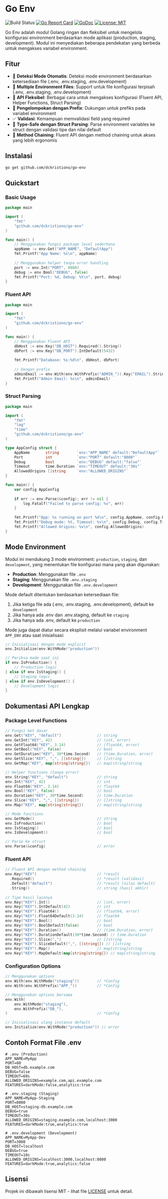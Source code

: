 # Go Env

![Build Status](https://github.com/dckristiono/go-env/workflows/Go/badge.svg)
[![Go Report Card](https://goreportcard.com/badge/github.com/dckristiono/go-env)](https://goreportcard.com/report/github.com/dckristiono/go-env)
[![GoDoc](https://godoc.org/github.com/dckristiono/go-env?status.svg)](https://godoc.org/github.com/dckristiono/go-env)
[![License: MIT](https://img.shields.io/badge/License-MIT-yellow.svg)](https://opensource.org/licenses/MIT)

Go Env adalah modul Golang ringan dan fleksibel untuk mengelola konfigurasi environment berdasarkan mode aplikasi (production, staging, development). Modul ini menyediakan beberapa pendekatan yang berbeda untuk mengakses variabel environment.

## Fitur

- 🚀 **Deteksi Mode Otomatis**: Deteksi mode environment berdasarkan ketersediaan file (.env, .env.staging, .env.development)
- 🔄 **Multiple Environment Files**: Support untuk file konfigurasi terpisah (.env, .env.staging, .env.development)
- 🔧 **API Fleksibel**: Berbagai cara untuk mengakses konfigurasi (Fluent API, Helper Functions, Struct Parsing)
- 📌 **Pengelompokan dengan Prefix**: Dukungan untuk prefiks pada variabel environment
- ✅ **Validasi**: Kemampuan memvalidasi field yang required
- 🧩 **Type-Safe dengan Struct Parsing**: Parse environment variables ke struct dengan validasi tipe dan nilai default
- 🔗 **Method Chaining**: Fluent API dengan method chaining untuk akses yang lebih ergonomis

## Instalasi

```bash
go get github.com/dckristiono/go-env
```

## Quickstart

### Basic Usage

```go
package main

import (
    "fmt"
    "github.com/dckristiono/go-env"
)

func main() {
    // Menggunakan fungsi package level sederhana
    appName := env.Get("APP_NAME", "DefaultApp")
    fmt.Printf("App Name: %s\n", appName)
    
    // Menggunakan helper tanpa error handling
    port := env.Int("PORT", 8080)
    debug := env.Bool("DEBUG", false)
    fmt.Printf("Port: %d, Debug: %t\n", port, debug)
}
```

### Fluent API

```go
package main

import (
    "fmt"
    "github.com/dckristiono/go-env"
)

func main() {
    // Menggunakan Fluent API
    dbHost := env.Key("DB_HOST").Required().String()
    dbPort := env.Key("DB_PORT").IntDefault(5432)
    
    fmt.Printf("Database: %s:%d\n", dbHost, dbPort)
    
    // Dengan prefix
    adminEmail := env.With(env.WithPrefix("ADMIN_")).Key("EMAIL").String()
    fmt.Printf("Admin Email: %s\n", adminEmail)
}
```

### Struct Parsing

```go
package main

import (
    "fmt"
    "log"
    "time"
    "github.com/dckristiono/go-env"
)

type AppConfig struct {
    AppName       string        `env:"APP_NAME" default:"DefaultApp"`
    Port          int           `env:"PORT" default:"8080"`
    Debug         bool          `env:"DEBUG" default:"false"`
    Timeout       time.Duration `env:"TIMEOUT" default:"30s"`
    AllowedOrigins []string     `env:"ALLOWED_ORIGINS"`
}

func main() {
    var config AppConfig
    
    if err := env.Parse(&config); err != nil {
        log.Fatalf("Failed to parse config: %v", err)
    }
    
    fmt.Printf("App: %s running on port %d\n", config.AppName, config.Port)
    fmt.Printf("Debug mode: %t, Timeout: %v\n", config.Debug, config.Timeout)
    fmt.Printf("Allowed Origins: %v\n", config.AllowedOrigins)
}
```

## Mode Environment

Modul ini mendukung 3 mode environment: `production`, `staging`, dan `development`, yang menentukan file konfigurasi mana yang akan digunakan:

- **Production**: Menggunakan file `.env`
- **Staging**: Menggunakan file `.env.staging`
- **Development**: Menggunakan file `.env.development`

Mode default ditentukan berdasarkan ketersediaan file:

1. Jika ketiga file ada (.env, .env.staging, .env.development), default ke `development`
2. Jika hanya ada .env dan .env.staging, default ke `staging`
3. Jika hanya ada .env, default ke `production`

Mode juga dapat diatur secara eksplisit melalui variabel environment `APP_ENV` atau saat inisialisasi:

```go
// Inisialisasi dengan mode explicit
env.Initialize(env.WithMode("production"))

// Periksa mode saat ini
if env.IsProduction() {
    // Production logic
} else if env.IsStaging() {
    // Staging logic
} else if env.IsDevelopment() {
    // Development logic
}
```

## Dokumentasi API Lengkap

### Package Level Functions

```go
// Fungsi Get dasar
env.Get("KEY", "default")                // string
env.GetInt("KEY", 42)                    // (int, error)
env.GetFloat64("KEY", 3.14)              // (float64, error)
env.GetBool("KEY", false)                // bool
env.GetDuration("KEY", 30*time.Second)   // (time.Duration, error)
env.GetSlice("KEY", ",", []string{})     // []string
env.GetMap("KEY", map[string]string{})   // map[string]string

// Helper functions (tanpa error)
env.String("KEY", "default")             // string
env.Int("KEY", 42)                       // int
env.Float64("KEY", 3.14)                 // float64
env.Bool("KEY", false)                   // bool
env.Duration("KEY", 30*time.Second)      // time.Duration
env.Slice("KEY", ",", []string{})        // []string
env.Map("KEY", map[string]string{})      // map[string]string

// Mode functions
env.GetMode()                            // string
env.IsProduction()                       // bool
env.IsStaging()                          // bool
env.IsDevelopment()                      // bool

// Parse ke struct
env.Parse(&config)                       // error
```

### Fluent API

```go
// Fluent API dengan method chaining
env.Key("KEY")                           // *result
  .Required()                            // *result (validasi)
  .Default("default")                    // *result (nilai default)
  .String()                              // string (hasil akhir)
  
// Tipe hasil lainnya  
env.Key("KEY").Int()                     // (int, error)
env.Key("KEY").IntDefault(42)            // int
env.Key("KEY").Float64()                 // (float64, error)
env.Key("KEY").Float64Default(3.14)      // float64
env.Key("KEY").Bool()                    // bool
env.Key("KEY").BoolDefault(false)        // bool
env.Key("KEY").Duration()                // (time.Duration, error)
env.Key("KEY").DurationDefault(30*time.Second) // time.Duration
env.Key("KEY").Slice(",")                // []string
env.Key("KEY").SliceDefault(",", []string{}) // []string
env.Key("KEY").Map()                     // map[string]string
env.Key("KEY").MapDefault(map[string]string{}) // map[string]string
```

### Configuration Options

```go
// Menggunakan options
env.With(env.WithMode("staging"))        // *Config
env.With(env.WithPrefix("APP_"))         // *Config

// Menggunakan options bersama
env.With(
    env.WithMode("staging"),
    env.WithPrefix("DB_"),
)                                        // *Config

// Inisialisasi ulang instance default
env.Initialize(env.WithMode("production")) // error
```

## Contoh Format File .env

```
# .env (Production)
APP_NAME=MyApp
PORT=80
DB_HOST=db.example.com
DEBUG=false
TIMEOUT=60s
ALLOWED_ORIGINS=example.com,api.example.com
FEATURES=darkMode:false,analytics:true

# .env.staging (Staging)
APP_NAME=MyApp-Staging
PORT=8080
DB_HOST=staging-db.example.com
DEBUG=true
TIMEOUT=30s
ALLOWED_ORIGINS=staging.example.com,localhost:3000
FEATURES=darkMode:true,analytics:true

# .env.development (Development)
APP_NAME=MyApp-Dev
PORT=3000
DB_HOST=localhost
DEBUG=true
TIMEOUT=10s
ALLOWED_ORIGINS=localhost:3000,localhost:8080
FEATURES=darkMode:true,analytics:false
```

## Lisensi

Projek ini dibawah lisensi MIT - lihat file [LICENSE](LICENSE) untuk detail.